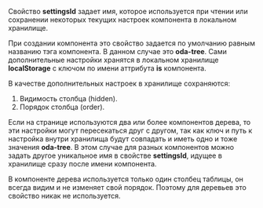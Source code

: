 Свойство **settingsId** задает имя, которое используется при чтении или сохранении некоторых текущих настроек компонента в локальном хранилище.

При создании компонента это свойство задается по умолчанию равным названию тэга компонента. В данном случае это **oda-tree**. Сами дополнительные настройки хранятся в локальном хранилище **localStorage** с ключом по имени аттрибута **is** компонента.

В качестве дополнительных настроек в хранилище сохраняются:

1. Видимость столбца (hidden).
1. Порядок столбца (order).

Если на странице используются два или более компонентов дерева, то эти настройки могут пересекаться друг с другом, так как ключ и путь к настройка внутри хранилища будут совпадать и иметь одно и тоже значения **oda-tree**. В этом случае для разных компонентов можно задать другое уникальное имя в свойстве **settingsId**, идущее в хранилище сразу после имени компонента.

В компоненте дерева используется только один столбец таблицы, он всегда видим и не изменяет свой порядок. Поэтому для деревьев это свойство никак не используется.
